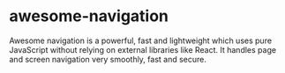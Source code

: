 # awesome-navigation
Awesome navigation is a powerful, fast and lightweight which uses pure JavaScript without relying on external libraries like React. It handles page and screen navigation very smoothly, fast and secure.
